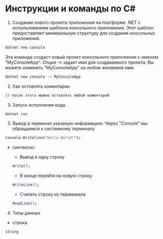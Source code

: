 # Инструкции и команды по C#

1. Создания нового проекта приложения на платформе .NET с использованием шаблона консольного приложения. Этот шаблон предоставляет минимальную структуру для создания консольных приложений.
```sh
dotnet new console 
```
Эта команда создаст новый проект консольного приложения с именем "MyConsoleApp". Опция -n задает имя для создаваемого проекта. Вы можете изменить "MyConsoleApp" на любое желаемое имя.
```sh
dotnet new console -n MyConsoleApp
```

2. Как остовлять коментарии 
```sh
// после этого можно остовлять любой коментарий
```
3. Запуск исполнения кода. 
```sh
dotnet run
```

3. Вывод в терминал указаную информацию. Через "Console" мы обращаемся к системному терминалу
```sh
Console.Writeline("Hello World!");
```
- синтаксис:
    
    - Вывод в одну строку
    ```sh
    Write();
    ```
    - В конце перейти на новую строку
    ```sh
    WriteLine();
    ```
    - Считать строку из териминала
    ```sh
    ReadLine();
    ```

4. Типы данных
- строка
```sh
string
```
